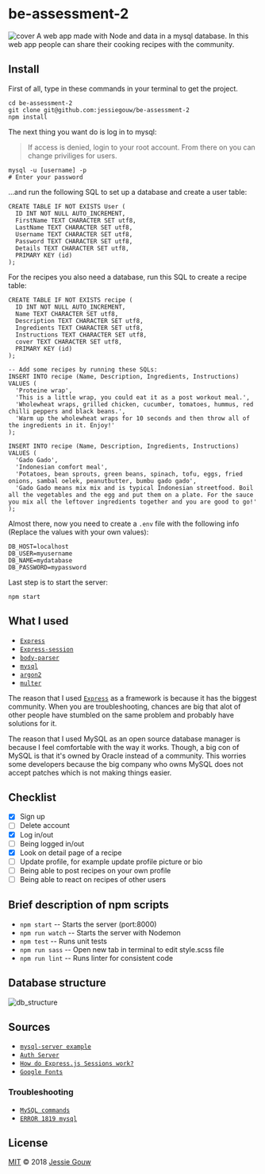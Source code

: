 # be-assessment-2
![cover](https://github.com/jessiegouw/be-assessment-2/blob/master/cookingsite.png)
A web app made with Node and data in a mysql database.
In this web app people can share their cooking recipes with the community.

## Install
First of all, type in these commands in your terminal to get the project.
```shell
cd be-assessment-2
git clone git@github.com:jessiegouw/be-assessment-2
npm install
```

The next thing you want do is log in to mysql:
>If access is denied, login to your root account. From there on you can change priviliges for users.

```shell
mysql -u [username] -p
# Enter your password
```

…and run the following SQL to set up a database and create a user table:
```shell
CREATE TABLE IF NOT EXISTS User (
  ID INT NOT NULL AUTO_INCREMENT,
  FirstName TEXT CHARACTER SET utf8,
  LastName TEXT CHARACTER SET utf8,
  Username TEXT CHARACTER SET utf8,
  Password TEXT CHARACTER SET utf8,
  Details TEXT CHARACTER SET utf8,
  PRIMARY KEY (id)
);
```

For the recipes you also need a database, run this SQL to create a recipe table:
```shell
CREATE TABLE IF NOT EXISTS recipe (
  ID INT NOT NULL AUTO_INCREMENT,
  Name TEXT CHARACTER SET utf8,
  Description TEXT CHARACTER SET utf8,
  Ingredients TEXT CHARACTER SET utf8,
  Instructions TEXT CHARACTER SET utf8,
  cover TEXT CHARACTER SET utf8,
  PRIMARY KEY (id)
);

-- Add some recipes by running these SQLs:
INSERT INTO recipe (Name, Description, Ingredients, Instructions) VALUES (
  'Proteine wrap',
  'This is a little wrap, you could eat it as a post workout meal.',
  'Wholewheat wraps, grilled chicken, cucumber, tomatoes, hummus, red chilli peppers and black beans.',
  'Warm up the wholewheat wraps for 10 seconds and then throw all of the ingredients in it. Enjoy!'
);

INSERT INTO recipe (Name, Description, Ingredients, Instructions) VALUES (
  'Gado Gado',
  'Indonesian comfort meal',
  'Potatoes, bean sprouts, green beans, spinach, tofu, eggs, fried onions, sambal oelek, peanutbutter, bumbu gado gado',
  'Gado Gado means mix mix and is typical Indonesian streetfood. Boil all the vegetables and the egg and put them on a plate. For the sauce you mix all the leftover ingredients together and you are good to go!'
);
```

Almost there, now you need to create a `.env` file with the following info (Replace the values with your own values):

```env
DB_HOST=localhost
DB_USER=myusername
DB_NAME=mydatabase
DB_PASSWORD=mypassword
```

Last step is to start the server:
```shell
npm start
```
## What I used
* [`Express`](https://www.npmjs.com/package/express)
* [`Express-session`](https://www.npmjs.com/package/express-session)
* [`body-parser`](https://www.npmjs.com/package/body-parser)
* [`mysql`](https://www.npmjs.com/package/mysql)
* [`argon2`](https://www.npmjs.com/package/argon2)
* [`multer`](https://www.npmjs.com/package/multer)

The reason that I used [`Express`](https://www.npmjs.com/package/express) as a framework is because it has the biggest community. When you are troubleshooting, chances are big that alot of other people have stumbled on the same problem and probably have solutions for it.

The reason that I used MySQL as an open source database manager is because I feel comfortable with the way it works. Though, a big con of MySQL is that it's owned by Oracle instead of a community. This worries some developers because the big company who owns MySQL does not accept patches which is not making things easier.

## Checklist
- [x] Sign up
- [ ] Delete account
- [x] Log in/out
- [ ] Being logged in/out
- [x] Look on detail page of a recipe
- [ ] Update profile, for example update profile picture or bio
- [ ] Being able to post recipes on your own profile
- [ ] Being able to react on recipes of other users

## Brief description of npm scripts
* `npm start` -- Starts the server (port:8000)
* `npm run watch` -- Starts the server with Nodemon
* `npm test` -- Runs unit tests
* `npm run sass` -- Open new tab in terminal to edit style.scss file
* `npm run lint` -- Runs linter for consistent code

## Database structure
![db_structure](https://github.com/jessiegouw/be-assessment-2/blob/master/dbstructure.png)

## Sources
* [`mysql-server example`](https://github.com/cmda-be/course-17-18/tree/master/examples/mysql-server)
* [`Auth Server`](https://github.com/cmda-be/course-17-18/tree/master/examples/auth-server)
* [`How do Express.js Sessions work?`](https://nodewebapps.com/2017/06/18/how-do-nodejs-sessions-work/)
* [`Google Fonts`](https://fonts.google.com/specimen/Open+Sans?selection.family=Cabin+Sketch|Open+Sans:400,700)

### Troubleshooting
* [`MySQL commands`](https://gist.github.com/hofmannsven/9164408)
* [`ERROR 1819 mysql`](https://www.youtube.com/watch?v=XGHZRC94-_M&feature=youtu.be)

## License
[MIT](https://github.com/jessiegouw/package/blob/master/LICENSE) © 2018 [Jessie Gouw](https://github.com/jessiegouw)
